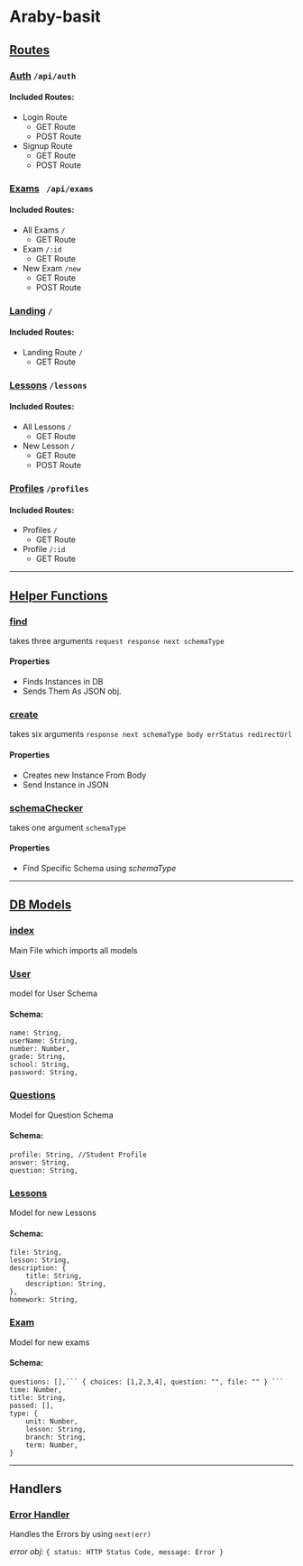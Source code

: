 # Araby-basit

## [Routes](./server/routes)

### [Auth](./server/routes/auth) ``` /api/auth ```

#### Included Routes:
- Login Route
  - GET Route
  - POST Route
- Signup Route
  - GET Route
  - POST Route

### [Exams](./server/routes/exams) ```  /api/exams ```

#### Included Routes:
- All Exams ``` / ```
    - GET Route
- Exam ``` /:id ```
    - GET Route
- New Exam ``` /new ```
    - GET Route
    - POST Route

### [Landing](./server/routes/landing) ``` / ```

#### Included Routes:
- Landing Route ``` / ```
    - GET Route

### [Lessons](./server/routes/lessons) ``` /lessons ```

#### Included Routes: 
- All Lessons ``` / ```
    - GET Route
- New Lesson ``` / ```
    - GET Route
    - POST Route

### [Profiles](./server/routes/profiles) ``` /profiles ```

#### Included Routes:
- Profiles ``` / ```
    - GET Route
- Profile ``` /:id ```
    - GET Route 

-------------------------------------------------------

## [Helper Functions](./server/helpers)

### [find](./server/helpers/find)

takes three arguments ```request response next schemaType```

#### Properties

- Finds Instances in DB
- Sends Them As JSON obj.

### [create](./server/helpers/create) 

takes six arguments ```response next schemaType body errStatus redirectUrl```

#### Properties

- Creates new Instance From Body
- Send Instance in JSON 

### [schemaChecker](./server/helpers/schemaChecker) 

takes one argument ``` schemaType ```

#### Properties 

- Find Specific Schema using *schemaType*

-----------------------------------------------------

## [DB Models](./server/models)

### [index](./server/models/index)

Main File which imports all models

### [User](./server/models/User)

model for User Schema

#### Schema:
    name: String,
    userName: String,
    number: Number,
    grade: String,
    school: String,
    password: String,

### [Questions](./server/models/Questions)

Model for Question Schema

#### Schema:
    profile: String, //Student Profile 
    answer: String,
    question: String,

### [Lessons](./server/models/Lessons)

Model for new Lessons

#### Schema: 
    file: String,
    lesson: String,
    description: {
        title: String,
        description: String,
    },
    homework: String,

### [Exam](./server/models/Exam)

Model for new exams

#### Schema:
    questions: [],``` { choices: [1,2,3,4], question: "", file: "" } ```
    time: Number,
    title: String,
    passed: [],
    type: {
        unit: Number,
        lesson: String,
        branch: String,
        term: Number,
    }

-------------------------------------------

## Handlers

### [Error Handler](./server/handlers/errorHandler)
Handles the Errors by using ``` next(err) ```

*error obj:* ``` { status: HTTP Status Code, message: Error } ```
